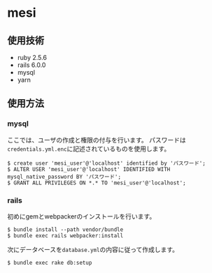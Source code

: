 # mesi

## 使用技術
- ruby 2.5.6
- rails 6.0.0
- mysql
- yarn

## 使用方法
### mysql
ここでは、ユーザの作成と権限の付与を行います。
パスワードは`credentials.yml.enc`に記述されているものを使用します。
```
$ create user 'mesi_user'@'localhost' identified by 'パスワード';
$ ALTER USER 'mesi_user'@'localhost' IDENTIFIED WITH mysql_native_password BY 'パスワード';
$ GRANT ALL PRIVILEGES ON *.* TO 'mesi_user'@'localhost';
```

### rails
初めにgemとwebpackerのインストールを行います。
```
$ bundle install --path vendor/bundle
$ bundle exec rails webpacker:install
```
次にデータベースを`database.yml`の内容に従って作成します。
```
$ bundle exec rake db:setup
```